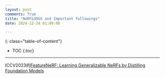 ```yaml
---
layout: post
comments: True
title: "NeRF&3DGS and Important followings"
date: 2024-12-28 01:09:00

---
```


<!--more-->

{: class="table-of-content"}
* TOC
{:toc}

---

ICCV2023的[FeatureNeRF: Learning Generalizable NeRFs by Distilling Foundation Models](https://jianglongye.com/featurenerf/)
